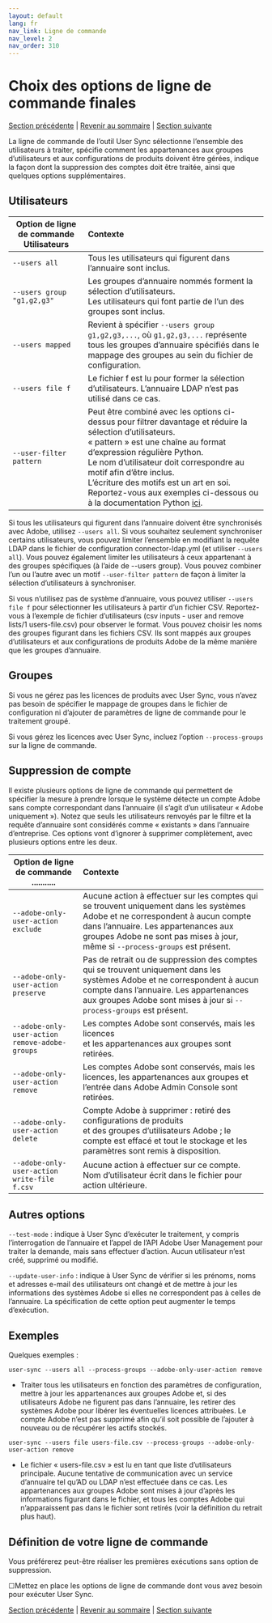 ```yaml
---
layout: default
lang: fr
nav_link: Ligne de commande
nav_level: 2
nav_order: 310
---
```


# Choix des options de ligne de commande finales

[Section précédente](monitoring.md) \| [Revenir au sommaire](index.md) \|  [Section suivante](scheduling.md)

La ligne de commande de l’outil User Sync sélectionne l’ensemble des utilisateurs à traiter, spécifie comment les appartenances aux groupes d’utilisateurs et aux configurations de produits doivent être gérées, indique la façon dont la suppression des comptes doit être traitée, ainsi que quelques options supplémentaires.

## Utilisateurs


| Option de ligne de commande Utilisateurs  | Contexte           |
| ------------- |:-------------| 
|   `--users all` |    Tous les utilisateurs qui figurent dans l’annuaire sont inclus. |
|   `--users group "g1,g2,g3"`  |    Les groupes d’annuaire nommés forment la sélection d’utilisateurs. <br>Les utilisateurs qui font partie de l’un des groupes sont inclus. |
|   `--users mapped`  |    Revient à spécifier `--users group g1,g2,g3,...`, où `g1,g2,g3,...` représente tous les groupes d’annuaire spécifiés dans le mappage des groupes au sein du fichier de configuration.|
|   `--users file f`  |    Le fichier f est lu pour former la sélection d’utilisateurs. L’annuaire LDAP n’est pas utilisé dans ce cas. |
|   `--user-filter pattern`    |  Peut être combiné avec les options ci-dessus pour filtrer davantage et réduire la sélection d’utilisateurs. <br>« pattern » est une chaîne au format d’expression régulière Python. <br>Le nom d’utilisateur doit correspondre au motif afin d’être inclus. <br>L’écriture des motifs est un art en soi. Reportez-vous aux exemples ci-dessous ou à la documentation Python [ici](https://docs.python.org/2/library/re.html). |


Si tous les utilisateurs qui figurent dans l’annuaire doivent être synchronisés avec Adobe, utilisez `--users all`. Si vous souhaitez seulement synchroniser certains utilisateurs, vous pouvez limiter l’ensemble en modifiant la requête LDAP dans le fichier de configuration connector-ldap.yml (et utiliser `--users all`). Vous pouvez également limiter les utilisateurs à ceux appartenant à des groupes spécifiques (à l’aide de --users group). Vous pouvez combiner l’un ou l’autre avec un motif `--user-filter pattern` de façon à limiter la sélection d’utilisateurs à synchroniser.

Si vous n’utilisez pas de système d’annuaire, vous pouvez utiliser `--users file f` pour sélectionner les utilisateurs à partir d’un fichier CSV. Reportez-vous à l’exemple de fichier d’utilisateurs (csv inputs - user and remove lists/1 users-file.csv) pour observer le format. Vous pouvez choisir les noms des groupes figurant dans les fichiers CSV. Ils sont mappés aux groupes d’utilisateurs et aux configurations de produits Adobe de la même manière que les groupes d’annuaire.

## Groupes

Si vous ne gérez pas les licences de produits avec User Sync, vous n’avez pas besoin de spécifier le mappage de groupes dans le fichier de configuration ni d’ajouter de paramètres de ligne de commande pour le traitement groupé.

Si vous gérez les licences avec User Sync, incluez l’option `--process-groups` sur la ligne de commande.


## Suppression de compte


Il existe plusieurs options de ligne de commande qui permettent de spécifier la mesure à prendre lorsque le système détecte un compte Adobe sans compte correspondant dans l’annuaire (il s’agit d’un utilisateur « Adobe uniquement »).
Notez que seuls les utilisateurs renvoyés par le filtre et la requête d’annuaire sont considérés comme « existants » dans l’annuaire d’entreprise. Ces options vont d’ignorer à supprimer complètement, avec plusieurs options entre les deux.



| Option de ligne de commande       ...........| Contexte           |
| ------------- |:-------------| 
|   `--adobe-only-user-action exclude`                        |  Aucune action à effectuer sur les comptes qui se trouvent uniquement dans les systèmes Adobe et ne correspondent à aucun compte dans l’annuaire. Les appartenances aux groupes Adobe ne sont pas mises à jour, même si `--process-groups` est présent. |
|   `--adobe-only-user-action preserve`                        |  Pas de retrait ou de suppression des comptes qui se trouvent uniquement dans les systèmes Adobe et ne correspondent à aucun compte dans l’annuaire. Les appartenances aux groupes Adobe sont mises à jour si `--process-groups` est présent. |
|   `--adobe-only-user-action remove-adobe-groups` |    Les comptes Adobe sont conservés, mais les licences <br>et les appartenances aux groupes sont retirées. |
|   `--adobe-only-user-action remove`  |    Les comptes Adobe sont conservés, mais les licences, les appartenances aux groupes et l’entrée dans Adobe Admin Console sont retirées.   |
|   `--adobe-only-user-action delete`  |    Compte Adobe à supprimer : retiré des configurations de produits<br>et des groupes d’utilisateurs Adobe ; le compte est effacé et tout le stockage et les paramètres sont remis à disposition. |
|   `--adobe-only-user-action write-file f.csv`    |  Aucune action à effectuer sur ce compte. Nom d’utilisateur écrit dans le fichier pour action ultérieure. |




## Autres options

`--test-mode` : indique à User Sync d’exécuter le traitement, y compris l’interrogation de l’annuaire et l’appel de l’API Adobe User Management pour traiter la demande, mais sans effectuer d’action. Aucun utilisateur n’est créé, supprimé ou modifié.

`--update-user-info` : indique à User Sync de vérifier si les prénoms, noms et adresses e-mail des utilisateurs ont changé et de mettre à jour les informations des systèmes Adobe si elles ne correspondent pas à celles de l’annuaire. La spécification de cette option peut augmenter le temps d’exécution.


## Exemples

Quelques exemples :

`user-sync --users all --process-groups --adobe-only-user-action remove`

- Traiter tous les utilisateurs en fonction des paramètres de configuration, mettre à jour les appartenances aux groupes Adobe et, si des utilisateurs Adobe ne figurent pas dans l’annuaire, les retirer des systèmes Adobe pour libérer les éventuelles licences attribuées. Le compte Adobe n’est pas supprimé afin qu’il soit possible de l’ajouter à nouveau ou de récupérer les actifs stockés.
    
`user-sync --users file users-file.csv --process-groups --adobe-only-user-action remove`

- Le fichier « users-file.csv » est lu en tant que liste d’utilisateurs principale. Aucune tentative de communication avec un service d’annuaire tel qu’AD ou LDAP n’est effectuée dans ce cas. Les appartenances aux groupes Adobe sont mises à jour d’après les informations figurant dans le fichier, et tous les comptes Adobe qui n’apparaissent pas dans le fichier sont retirés (voir la définition du retrait plus haut).

## Définition de votre ligne de commande

Vous préférerez peut-être réaliser les premières exécutions sans option de suppression.

&#9744;Mettez en place les options de ligne de commande dont vous avez besoin pour exécuter User Sync.


[Section précédente](monitoring.md) \| [Revenir au sommaire](index.md) \|  [Section suivante](scheduling.md)
